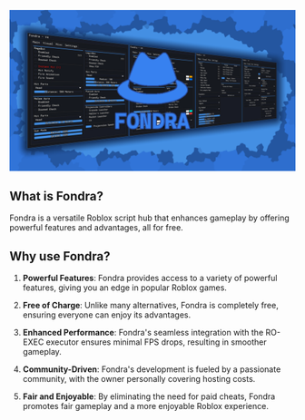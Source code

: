 ![Fondra](https://github.com/Fondra-Hub/.github/blob/2b583055d6894f51c548327f1f7c07b477ac5f63/profile/Thumbnail.png)

## What is Fondra?
Fondra is a versatile Roblox script hub that enhances gameplay by offering powerful features and advantages, all for free.

## Why use Fondra?
1. **Powerful Features**: Fondra provides access to a variety of powerful features, giving you an edge in popular Roblox games.

2. **Free of Charge**: Unlike many alternatives, Fondra is completely free, ensuring everyone can enjoy its advantages.

3. **Enhanced Performance**: Fondra's seamless integration with the RO-EXEC executor ensures minimal FPS drops, resulting in smoother gameplay.

4. **Community-Driven**: Fondra's development is fueled by a passionate community, with the owner personally covering hosting costs.

5. **Fair and Enjoyable**: By eliminating the need for paid cheats, Fondra promotes fair gameplay and a more enjoyable Roblox experience.
